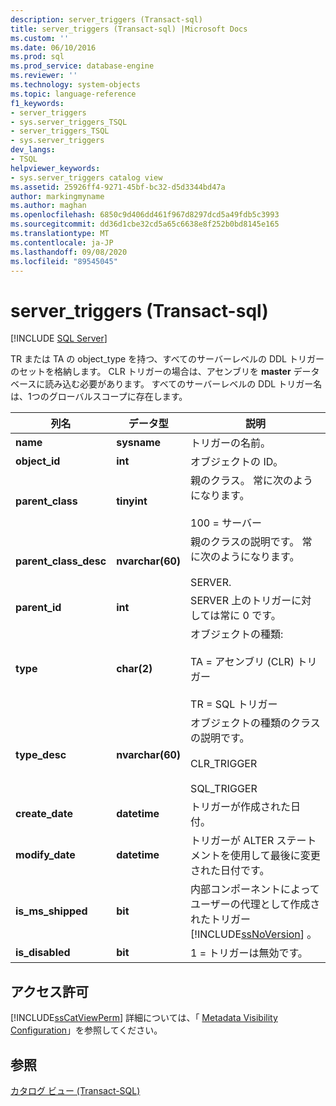 ```yaml
---
description: server_triggers (Transact-sql)
title: server_triggers (Transact-sql) |Microsoft Docs
ms.custom: ''
ms.date: 06/10/2016
ms.prod: sql
ms.prod_service: database-engine
ms.reviewer: ''
ms.technology: system-objects
ms.topic: language-reference
f1_keywords:
- server_triggers
- sys.server_triggers_TSQL
- server_triggers_TSQL
- sys.server_triggers
dev_langs:
- TSQL
helpviewer_keywords:
- sys.server_triggers catalog view
ms.assetid: 25926ff4-9271-45bf-bc32-d5d3344bd47a
author: markingmyname
ms.author: maghan
ms.openlocfilehash: 6850c9d406dd461f967d8297dcd5a49fdb5c3993
ms.sourcegitcommit: dd36d1cbe32cd5a65c6638e8f252b0bd8145e165
ms.translationtype: MT
ms.contentlocale: ja-JP
ms.lasthandoff: 09/08/2020
ms.locfileid: "89545045"
---
```

# <a name="sysserver_triggers-transact-sql"></a>server_triggers (Transact-sql)
[!INCLUDE [SQL Server](../../includes/applies-to-version/sqlserver.md)]

  TR または TA の object_type を持つ、すべてのサーバーレベルの DDL トリガーのセットを格納します。 CLR トリガーの場合は、アセンブリを **master** データベースに読み込む必要があります。 すべてのサーバーレベルの DDL トリガー名は、1つのグローバルスコープに存在します。  
  
|列名|データ型|説明|  
|-----------------|---------------|-----------------|  
|**name**|**sysname**|トリガーの名前。|  
|**object_id**|**int**|オブジェクトの ID。|  
|**parent_class**|**tinyint**|親のクラス。 常に次のようになります。<br /><br /> 100 = サーバー|  
|**parent_class_desc**|**nvarchar(60)**|親のクラスの説明です。 常に次のようになります。<br /><br /> SERVER.|  
|**parent_id**|**int**|SERVER 上のトリガーに対しては常に 0 です。|  
|**type**|**char(2)**|オブジェクトの種類:<br /><br /> TA = アセンブリ (CLR) トリガー<br /><br /> TR = SQL トリガー|  
|**type_desc**|**nvarchar(60)**|オブジェクトの種類のクラスの説明です。<br /><br /> CLR_TRIGGER<br /><br /> SQL_TRIGGER|  
|**create_date**|**datetime**|トリガーが作成された日付。|  
|**modify_date**|**datetime**|トリガーが ALTER ステートメントを使用して最後に変更された日付です。|  
|**is_ms_shipped**|**bit**|内部コンポーネントによってユーザーの代理として作成されたトリガー [!INCLUDE[ssNoVersion](../../includes/ssnoversion-md.md)] 。|  
|**is_disabled**|**bit**|1 = トリガーは無効です。|  
  
## <a name="permissions"></a>アクセス許可  
 [!INCLUDE[ssCatViewPerm](../../includes/sscatviewperm-md.md)] 詳細については、「 [Metadata Visibility Configuration](../../relational-databases/security/metadata-visibility-configuration.md)」を参照してください。  
  
## <a name="see-also"></a>参照  
 [カタログ ビュー &#40;Transact-SQL&#41;](../../relational-databases/system-catalog-views/catalog-views-transact-sql.md)  
  
  
